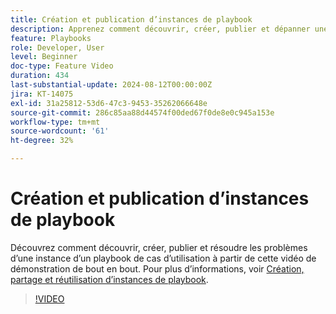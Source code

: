 ```yaml
---
title: Création et publication d’instances de playbook
description: Apprenez comment découvrir, créer, publier et dépanner une instance d’un playbook de cas d’utilisation à partir de cette vidéo de démonstration de bout en bout.
feature: Playbooks
role: Developer, User
level: Beginner
doc-type: Feature Video
duration: 434
last-substantial-update: 2024-08-12T00:00:00Z
jira: KT-14075
exl-id: 31a25812-53d6-47c3-9453-35262066648e
source-git-commit: 286c85aa88d44574f00ded67f0de8e0c945a153e
workflow-type: tm+mt
source-wordcount: '61'
ht-degree: 32%

---
```


# Création et publication d’instances de playbook

Découvrez comment découvrir, créer, publier et résoudre les problèmes d’une instance d’un playbook de cas d’utilisation à partir de cette vidéo de démonstration de bout en bout. Pour plus d’informations, voir [Création, partage et réutilisation d’instances de playbook](https://experienceleague.adobe.com/docs/experience-platform/use-case-playbooks/playbooks/create-share-reuse.html?lang=fr).

>[!VIDEO](https://video.tv.adobe.com/v/3427058/?learn=on&enablevpops)
